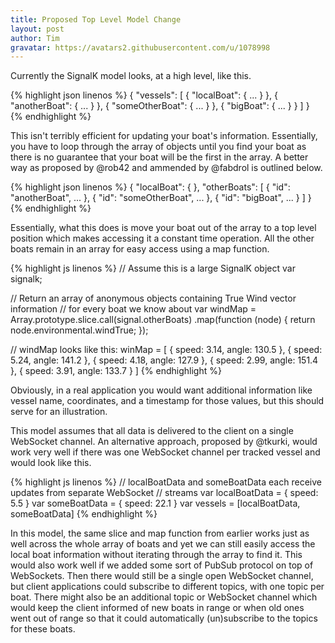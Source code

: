 ```yaml
---
title: Proposed Top Level Model Change
layout: post
author: Tim
gravatar: https://avatars2.githubusercontent.com/u/1078998
---
```

Currently the SignalK model looks, at a high level, like this.

{% highlight json linenos %}
{
  "vessels": [
    { "localBoat": { ... } },
    { "anotherBoat": { ... } },
    { "someOtherBoat": { ... } },
    { "bigBoat": { ... } }
  ]
}    
{% endhighlight %}

This isn't terribly efficient for updating your boat's information. Essentially, you have to loop
through the array of objects until you find your boat as there is no guarantee that your boat will
be the first in the array. A better way as proposed by @rob42 and ammended by @fabdrol is outlined
below.

{% highlight json linenos %}
{
  "localBoat": { },
  "otherBoats": [
    { "id": "anotherBoat", ... },
    { "id": "someOtherBoat", ... },
    { "id": "bigBoat", ... }
  ]
}    
{% endhighlight %}

Essentially, what this does is move your boat out of the array to a top level position which makes
accessing it a constant time operation. All the other boats remain in an array for easy access using
a map function.

{% highlight js linenos %}
// Assume this is a large SignalK object
var signalk;

// Return an array of anonymous objects containing True Wind vector information
// for every boat we know about
var windMap = Array.prototype.slice.call(signal.otherBoats)
  .map(function (node) {
    return node.environmental.windTrue;
  });

// windMap looks like this:
winMap = [
  { speed: 3.14, angle: 130.5 },
  { speed: 5.24, angle: 141.2 },
  { speed: 4.18, angle: 127.9 },
  { speed: 2.99, angle: 151.4 },
  { speed: 3.91, angle: 133.7 }
]
{% endhighlight %}

Obviously, in a real application you would want additional information like vessel name,
coordinates, and a timestamp for those values, but this should serve for an illustration.

This model assumes that all data is delivered to the client on a single WebSocket channel. An
alternative approach, proposed by @tkurki, would work very well if there was one WebSocket
channel per tracked vessel and would look like this.

{% highlight js linenos %}
// localBoatData and someBoatData each receive updates from separate WebSocket
// streams
var localBoatData = { speed: 5.5 }
var someBoatData = { speed: 22.1 }
var vessels = [localBoatData, someBoatData]
{% endhighlight %}

In this model, the same slice and map function from earlier works just as well across the whole
array of boats and yet we can still easily access the local boat information without iterating
through the array to find it. This would also work well if we added some sort of PubSub protocol on
top of WebSockets. Then there would still be a single open WebSocket channel, but client
applications could subscribe to different topics, with one topic per boat. There might also be an
additional topic or WebSocket channel which would keep the client informed of new boats in range or
when old ones went out of range so that it could automatically (un)subscribe to the topics for these
boats.
